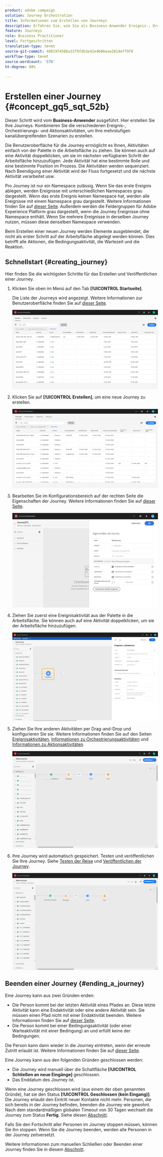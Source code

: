 ```yaml
---
product: adobe campaign
solution: Journey Orchestration
title: Informationen zum Erstellen von Journeys
description: Erfahren Sie, wie Sie als Business-Anwender Ereignis-, Orchestrierungs- und Aktions-Aktivitäten kombinieren, um eine Journey zu gestalten.
feature: Journeys
role: Business Practitioner
level: Fortgeschritten
translation-type: tm+mt
source-git-commit: 409197458ba32f9fdb3e42e4b06eae2814eff9f8
workflow-type: tm+mt
source-wordcount: '570'
ht-degree: 80%

---
```



# Erstellen einer Journey {#concept_gq5_sqt_52b}

Dieser Schritt wird vom **Business-Anwender** ausgeführt. Hier erstellen Sie Ihre Journeys. Kombinieren Sie die verschiedenen Ereignis-, Orchestrierungs- und Aktionsaktivitäten, um Ihre mehrstufigen kanalübergreifenden Szenarien zu erstellen.

Die Benutzeroberfläche für die Journey ermöglicht es Ihnen, Aktivitäten einfach von der Palette in die Arbeitsfläche zu ziehen. Sie können auch auf eine Aktivität doppelklicken, um sie im nächsten verfügbaren Schritt der Arbeitsfläche hinzuzufügen. Jede Aktivität hat eine bestimmte Rolle und eine bestimmte Position im Prozess. Die Aktivitäten werden sequenziert. Nach Beendigung einer Aktivität wird der Fluss fortgesetzt und die nächste Aktivität verarbeitet usw.

Pro Journey ist nur ein Namespace zulässig. Wenn Sie das erste Ereignis ablegen, werden Ereignisse mit unterschiedlichen Namespaces grau dargestellt. Wenn das erste Ereignis keinen Namespace hat, werden alle Ereignisse mit einem Namespace grau dargestellt. Weitere Informationen finden Sie auf [dieser Seite](../event/selecting-the-namespace.md). Außerdem werden die Feldergruppen für Adobe Experience Platform grau dargestellt, wenn die Journey Ereignisse ohne Namespace enthält. Wenn Sie mehrere Ereignisse in derselben Journey nutzen, müssen diese denselben Namespace verwenden.

Beim Erstellen einer neuen Journey werden Elemente ausgeblendet, die nicht als erster Schritt auf der Arbeitsfläche abgelegt werden können. Dies betrifft alle Aktionen, die Bedingungsaktivität, die Wartezeit und die Reaktion.

## Schnellstart {#creating_journey}

Hier finden Sie die wichtigsten Schritte für das Erstellen und Veröffentlichen einer Journey.

1. Klicken Sie oben im Menü auf den Tab **[!UICONTROL Startseite]**.

   Die Liste der Journeys wird angezeigt. Weitere Informationen zur Benutzeroberfläche finden Sie auf [dieser Seite](../building-journeys/using-the-journey-designer.md).

   ![](../assets/journey30.png)

1. Klicken Sie auf **[!UICONTROL Erstellen]**, um eine neue Journey zu erstellen.

   ![](../assets/journey31.png)

1. Bearbeiten Sie im Konfigurationsbereich auf der rechten Seite die Eigenschaften der Journey. Weitere Informationen finden Sie auf [dieser Seite](../building-journeys/changing-properties.md).

   ![](../assets/journey32.png)

1. Ziehen Sie zuerst eine Ereignisaktivität aus der Palette in die Arbeitsfläche. Sie können auch auf eine Aktivität doppelklicken, um sie der Arbeitsfläche hinzuzufügen.

   ![](../assets/journey33.png)

1. Ziehen Sie Ihre anderen Aktivitäten per Drag-and-Drop und konfigurieren Sie sie. Weitere Informationen finden Sie auf den Seiten [Ereignisaktivitäten](../building-journeys/event-activities.md), [Informationen zu Orchestrierungsaktivitäten](../building-journeys/about-orchestration-activities.md) und [Informationen zu Aktionsaktivitäten](../building-journeys/about-action-activities.md).

   ![](../assets/journey34.png)

1. Ihre Journey wird automatisch gespeichert. Testen und veröffentlichen Sie Ihre Journey. Siehe [Testen der Reise](../building-journeys/testing-the-journey.md) und [Veröffentlichen der Journey](../building-journeys/publishing-the-journey.md).

   ![](../assets/journey36.png)

## Beenden einer Journey {#ending_a_journey}

Eine Journey kann aus zwei Gründen enden:

* Die Person kommt bei der letzten Aktivität eines Pfades an. Diese letzte Aktivität kann eine Endaktivität oder eine andere Aktivität sein. Sie müssen einen Pfad nicht mit einer Endaktivität beenden. Weitere Informationen finden Sie auf [dieser Seite](../building-journeys/end-activity.md).
* Die Person kommt bei einer Bedingungsaktivität (oder einer Warteaktivität mit einer Bedingung) an und erfüllt keine der Bedingungen.

Die Person kann dann wieder in die Journey eintreten, wenn der erneute Zutritt erlaubt ist. Weitere Informationen finden Sie auf [dieser Seite](../building-journeys/changing-properties.md).

Eine Journey kann aus den folgenden Gründen geschlossen werden:

* Die Journey wird manuell über die Schaltfläche **[!UICONTROL Schließen an neue Eingänge]** geschlossen.
* Das Enddatum des Journey ist.

Wenn eine Journey geschlossen wird (aus einem der oben genannten Gründe), hat sie den Status **[!UICONTROL Geschlossen (kein Eingang)]**. Die Journey erlaubt den Eintritt neuer Kontakte nicht mehr. Personen, die sich bereits in der Journey befinden, beenden die Journey wie gewohnt. Nach dem standardmäßigen globalen Timeout von 30 Tagen wechselt die Journey zum Status **Fertig**. Siehe diesen [Abschnitt](../building-journeys/changing-properties.md#entrance).

Falls Sie den Fortschritt aller Personen im Journey stoppen müssen, können Sie ihn stoppen. Wenn Sie die Journey beenden, werden alle Personen in der Journey zeitversetzt.

Weitere Informationen zum manuellen Schließen oder Beenden einer Journey finden Sie in diesem [Abschnitt](../building-journeys/terminating-a-journey.md).